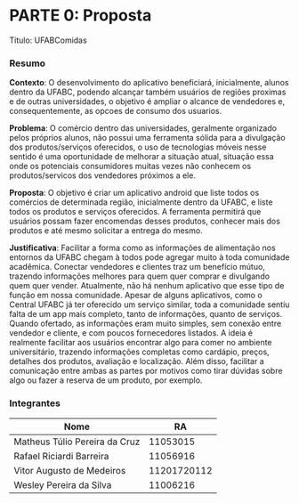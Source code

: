 # PARTE 0: Proposta

Titulo: UFABComidas

### Resumo

**Contexto**: O desenvolvimento do aplicativo beneficiará, inicialmente, alunos dentro da UFABC, podendo alcançar também usuários de regiões proximas e de outras universidades, o objetivo é ampliar o alcance de vendedores e, consequentemente, as opcoes de consumo dos usuarios.

**Problema**: O comércio dentro das universidades, geralmente organizado pelos próprios alunos, não possui uma ferramenta sólida para a divulgação dos produtos/serviços oferecidos, o uso de tecnologias móveis nesse sentido é uma oportunidade de melhorar a situação atual, situação essa onde os potenciais consumidores muitas vezes não conhecem os produtos/servicos dos vendedores próximos a ele.

**Proposta**: O objetivo é criar um aplicativo android que liste todos os comércios de determinada região, inicialmente dentro da UFABC, e liste todos os produtos e serviços oferecidos. A ferramenta permitirá que usuários possam fazer encomendas desses produtos, conhecer mais dos produtos e até mesmo solicitar a entrega do mesmo.

**Justificativa**: Facilitar a forma como as informações de alimentação nos entornos da UFABC chegam à todos pode agregar muito à toda comunidade acadêmica. Conectar vendedores e clientes traz um benefício mútuo, trazendo informações melhores para quem quer comprar e divulgando quem quer vender. Atualmente, não há nenhum aplicativo que esse tipo de função em nossa comunidade. Apesar de alguns aplicativos, como o Central UFABC já ter oferecido um serviço similar, toda a comunidade sentiu falta de um app mais completo, tanto de informações, quanto de serviços. Quando ofertado, as informações eram muito simples, sem conexão entre vendedor e cliente, e com poucos fornecedores listados.  A ideia é realmente facilitar aos usuários encontrar algo para comer no ambiente universitário, trazendo informações completas como cardápio, preços, detalhes dos produtos, avaliação e localização. Além disso, facilitar a comunicação entre ambas as partes por motivos como tirar dúvidas sobre algo ou fazer a reserva de um produto, por exemplo.


### Integrantes

| Nome                          | RA          |
| ----------------------------- | ----------- |
| Matheus Túlio Pereira da Cruz | 11053015    |
| Rafael Riciardi Barreira      | 11056916    |
| Vitor Augusto de Medeiros     | 11201720112 |
| Wesley Pereira da Silva       | 11006216    |

